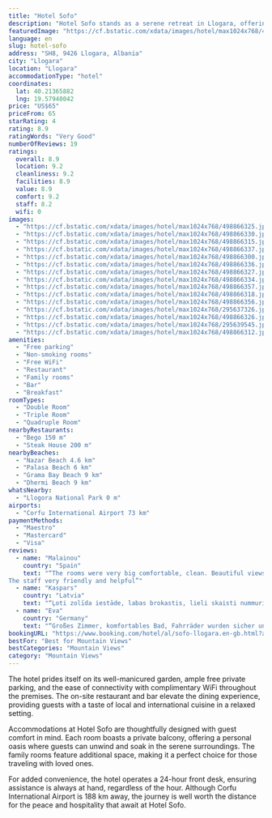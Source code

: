 ```yaml
---
title: "Hotel Sofo"
description: "Hotel Sofo stands as a serene retreat in Llogara, offering guests a blend of comfort and convenience with its array of amenities."
featuredImage: "https://cf.bstatic.com/xdata/images/hotel/max1024x768/498866325.jpg?k=a17c670d49626c07c8c2ab9f125127f771b951a763363a840f5265780b0261fc&o=&hp=1"
language: en
slug: hotel-sofo
address: "SH8, 9426 Llogara, Albania"
city: "Llogara"
location: "Llogara"
accommodationType: "hotel"
coordinates:
  lat: 40.21365882
  lng: 19.57940042
price: "US$65"
priceFrom: 65
starRating: 4
rating: 8.9
ratingWords: "Very Good"
numberOfReviews: 19
ratings:
  overall: 8.9
  location: 9.2
  cleanliness: 9.2
  facilities: 8.9
  value: 8.9
  comfort: 9.2
  staff: 8.2
  wifi: 0
images:
  - "https://cf.bstatic.com/xdata/images/hotel/max1024x768/498866325.jpg?k=a17c670d49626c07c8c2ab9f125127f771b951a763363a840f5265780b0261fc&o=&hp=1"
  - "https://cf.bstatic.com/xdata/images/hotel/max1024x768/498866330.jpg?k=ed65708bf1f3a1a65bda350a9d087d054033ea8609277f15716373efccdf091f&o=&hp=1"
  - "https://cf.bstatic.com/xdata/images/hotel/max1024x768/498866315.jpg?k=88c5c421bb0c8387a72d6636e35b2615d76cd70e63868115bdb2abf2c84bb4f0&o=&hp=1"
  - "https://cf.bstatic.com/xdata/images/hotel/max1024x768/498866337.jpg?k=6579f66bc8b3b34ac04498ea64e80567d9414b21674b4d455ba2e0a687b30b85&o=&hp=1"
  - "https://cf.bstatic.com/xdata/images/hotel/max1024x768/498866300.jpg?k=ca1c5df85f61929c43dcc4ce24d9017694ccbc91655af80d77e4f6e2bf47a3dc&o=&hp=1"
  - "https://cf.bstatic.com/xdata/images/hotel/max1024x768/498866336.jpg?k=bef5e832df7685b77b20a671d929f6097ca28e16500455391c90bdd0e3c148a7&o=&hp=1"
  - "https://cf.bstatic.com/xdata/images/hotel/max1024x768/498866327.jpg?k=af832f2aabffb3e370a788acf57681e8f3b2aaa829cec0d0571ea540e1f73065&o=&hp=1"
  - "https://cf.bstatic.com/xdata/images/hotel/max1024x768/498866334.jpg?k=d00aba71d28eb7a30cee839066f796f61746a74b7af8b78da5cc9eb6be6b48c5&o=&hp=1"
  - "https://cf.bstatic.com/xdata/images/hotel/max1024x768/498866357.jpg?k=457ef64c3450f8f17577ba045bc7e2cfb5831b83ddfabb9117f8f6574242984f&o=&hp=1"
  - "https://cf.bstatic.com/xdata/images/hotel/max1024x768/498866318.jpg?k=bee144c3145b3b9ad2933625d2bef9eda3327113ddc1dc6a13f8d4dfc06006be&o=&hp=1"
  - "https://cf.bstatic.com/xdata/images/hotel/max1024x768/498866356.jpg?k=6da0b2ab4490c22a40dbf3d212cb77b0532bce168d616d5aa9471ba883f2aeba&o=&hp=1"
  - "https://cf.bstatic.com/xdata/images/hotel/max1024x768/295637326.jpg?k=fb4d55310fccad17ba118be0aa92cb13876b68d592c6f5bbdb7053c8e3825f6c&o=&hp=1"
  - "https://cf.bstatic.com/xdata/images/hotel/max1024x768/498866326.jpg?k=568325c73a9a3da6a6e2970b95afa4458ba109e5715041c6fbb9217633f71ba7&o=&hp=1"
  - "https://cf.bstatic.com/xdata/images/hotel/max1024x768/295639545.jpg?k=3761b15c2617b9a9057d5e7085741203f3c370276ea415450f51af3a8bd61fe4&o=&hp=1"
  - "https://cf.bstatic.com/xdata/images/hotel/max1024x768/498866312.jpg?k=0a2c22d51e08576220d6b1c82754cd3990b668d068c6fb0f083a8680ad7cc514&o=&hp=1"
amenities:
  - "Free parking"
  - "Non-smoking rooms"
  - "Free WiFi"
  - "Restaurant"
  - "Family rooms"
  - "Bar"
  - "Breakfast"
roomTypes:
  - "Double Room"
  - "Triple Room"
  - "Quadruple Room"
nearbyRestaurants:
  - "Bego 150 m"
  - "Steak House 200 m"
nearbyBeaches:
  - "Nazar Beach 4.6 km"
  - "Palasa Beach 6 km"
  - "Grama Bay Beach 9 km"
  - "Dhermi Beach 9 km"
whatsNearby:
  - "Llogora National Park 0 m"
airports:
  - "Corfu International Airport 73 km"
paymentMethods:
  - "Maestro"
  - "Mastercard"
  - "Visa"
reviews:
  - name: "Malainou"
    country: "Spain"
    text: "“The rooms were very big comfortable, clean. Beautiful views.
The staff very friendly and helpful”"
  - name: "Kaspars"
    country: "Latvia"
    text: "“Ļoti zolīda iestāde, labas brokastis, lieli skaisti nummurini un skaista apkārtne. Iesaku!”"
  - name: "Eva"
    country: "Germany"
    text: "“Großes Zimmer, komfortables Bad, Fahrräder wurden sicher untergebracht”"
bookingURL: "https://www.booking.com/hotel/al/sofo-llogara.en-gb.html?aid=8035640"
bestFor: "Best for Mountain Views"
bestCategories: "Mountain Views"
category: "Mountain Views"
---
```


The hotel prides itself on its well-manicured garden, ample free private parking, and the ease of connectivity with complimentary WiFi throughout the premises. The on-site restaurant and bar elevate the dining experience, providing guests with a taste of local and international cuisine in a relaxed setting.

Accommodations at Hotel Sofo are thoughtfully designed with guest comfort in mind. Each room boasts a private balcony, offering a personal oasis where guests can unwind and soak in the serene surroundings. The family rooms feature additional space, making it a perfect choice for those traveling with loved ones.

For added convenience, the hotel operates a 24-hour front desk, ensuring assistance is always at hand, regardless of the hour. Although Corfu International Airport is 188 km away, the journey is well worth the distance for the peace and hospitality that await at Hotel Sofo.